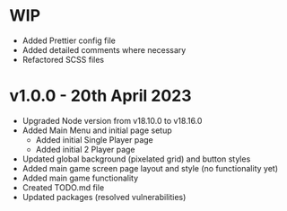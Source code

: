# WIP

- Added Prettier config file
- Added detailed comments where necessary
- Refactored SCSS files

# v1.0.0 - 20th April 2023

- Upgraded Node version from v18.10.0 to v18.16.0
- Added Main Menu and initial page setup
  - Added initial Single Player page
  - Added initial 2 Player page
- Updated global background (pixelated grid) and button styles
- Added main game screen page layout and style (no functionality yet)
- Added main game functionality
- Created TODO.md file
- Updated packages (resolved vulnerabilities)
